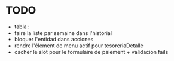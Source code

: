 # TODO

- tabla :
- faire la liste par semaine dans l'historial
- bloquer l'entidad dans acciones
- rendre l'élement de menu actif pour tesoreriaDetalle
- cacher le slot pour le formulaire de paiement + validacion fails
